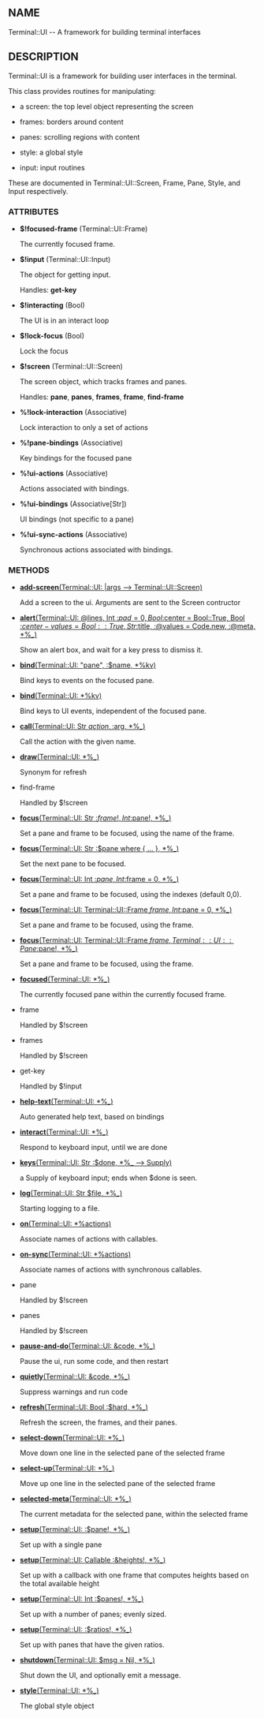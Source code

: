 ## NAME

Terminal::UI -- A framework for building terminal interfaces

## DESCRIPTION

Terminal::UI is a framework for building user interfaces in the terminal.

This class provides routines for manipulating:

* a screen: the top level object representing the screen

* frames: borders around content

* panes: scrolling regions with content

* style: a global style

* input: input routines

These are documented in Terminal::UI::Screen, Frame, Pane, Style, and Input respectively.

### ATTRIBUTES

* **$!focused-frame** (Terminal::UI::Frame)

  The currently focused frame.

* **$!input** (Terminal::UI::Input)

  The object for getting input.

  Handles: **get-key**

* **$!interacting** (Bool)

  The UI is in an interact loop

* **$!lock-focus** (Bool)

  Lock the focus

* **$!screen** (Terminal::UI::Screen)

  The screen object, which tracks frames and panes.

  Handles: **pane**, **panes**, **frames**, **frame**, **find-frame**

* **%!lock-interaction** (Associative)

  Lock interaction to only a set of actions

* **%!pane-bindings** (Associative)

  Key bindings for the focused pane

* **%!ui-actions** (Associative)

  Actions associated with bindings.

* **%!ui-bindings** (Associative[Str])

  UI bindings (not specific to a pane)

* **%!ui-sync-actions** (Associative)

  Synchronous actions associated with bindings.


### METHODS

* [**add-screen**(Terminal::UI: |args --> Terminal::UI::Screen)](https://git.sr.ht/~bduggan/raku-terminal-ui/tree/0.0.21/lib/Terminal/UI.rakumod#L215)

  Add a screen to the ui. Arguments are sent to the Screen contructor

* [**alert**(Terminal::UI: @lines, Int :$pad = 0, Bool :$center = Bool::True, Bool :$center-values = Bool::True, Str :$title, :@values = Code.new, :@meta, *%_)](https://git.sr.ht/~bduggan/raku-terminal-ui/tree/0.0.21/lib/Terminal/UI/Alerts.rakumod#L14)

  Show an alert box, and wait for a key press to dismiss it.

* [**bind**(Terminal::UI: "pane", :$name, *%kv)](https://git.sr.ht/~bduggan/raku-terminal-ui/tree/0.0.21/lib/Terminal/UI.rakumod#L261)

  Bind keys to events on the focused pane.

* [**bind**(Terminal::UI: *%kv)](https://git.sr.ht/~bduggan/raku-terminal-ui/tree/0.0.21/lib/Terminal/UI.rakumod#L277)

  Bind keys to UI events, independent of the focused pane.

* [**call**(Terminal::UI: Str $action, :$arg, *%_)](https://git.sr.ht/~bduggan/raku-terminal-ui/tree/0.0.21/lib/Terminal/UI.rakumod#L361)

  Call the action with the given name.

* [**draw**(Terminal::UI: *%_)](https://git.sr.ht/~bduggan/raku-terminal-ui/tree/0.0.21/lib/Terminal/UI.rakumod#L88)

  Synonym for refresh

* find-frame

  Handled by $!screen

* [**focus**(Terminal::UI: Str :$frame!, Int :$pane!, *%_)](https://git.sr.ht/~bduggan/raku-terminal-ui/tree/0.0.21/lib/Terminal/UI.rakumod#L105)

  Set a pane and frame to be focused, using the name of the frame.

* [**focus**(Terminal::UI: Str :$pane where { ... }, *%_)](https://git.sr.ht/~bduggan/raku-terminal-ui/tree/0.0.21/lib/Terminal/UI.rakumod#L112)

  Set the next pane to be focused.

* [**focus**(Terminal::UI: Int :$pane, Int :$frame = 0, *%_)](https://git.sr.ht/~bduggan/raku-terminal-ui/tree/0.0.21/lib/Terminal/UI.rakumod#L142)

  Set a pane and frame to be focused, using the indexes (default 0,0).

* [**focus**(Terminal::UI: Terminal::UI::Frame $frame, Int :$pane = 0, *%_)](https://git.sr.ht/~bduggan/raku-terminal-ui/tree/0.0.21/lib/Terminal/UI.rakumod#L150)

  Set a pane and frame to be focused, using the frame.

* [**focus**(Terminal::UI: Terminal::UI::Frame $frame, Terminal::UI::Pane :$pane!, *%_)](https://git.sr.ht/~bduggan/raku-terminal-ui/tree/0.0.21/lib/Terminal/UI.rakumod#L158)

  Set a pane and frame to be focused, using the frame.

* [**focused**(Terminal::UI: *%_)](https://git.sr.ht/~bduggan/raku-terminal-ui/tree/0.0.21/lib/Terminal/UI.rakumod#L78)

  The currently focused pane within the currently focused frame.

* frame

  Handled by $!screen

* frames

  Handled by $!screen

* get-key

  Handled by $!input

* [**help-text**(Terminal::UI: *%_)](https://git.sr.ht/~bduggan/raku-terminal-ui/tree/0.0.21/lib/Terminal/UI.rakumod#L388)

  Auto generated help text, based on bindings

* [**interact**(Terminal::UI: *%_)](https://git.sr.ht/~bduggan/raku-terminal-ui/tree/0.0.21/lib/Terminal/UI.rakumod#L311)

  Respond to keyboard input, until we are done

* [**keys**(Terminal::UI: Str :$done, *%_ --> Supply)](https://git.sr.ht/~bduggan/raku-terminal-ui/tree/0.0.21/lib/Terminal/UI.rakumod#L229)

  a Supply of keyboard input; ends when $done is seen.

* [**log**(Terminal::UI: Str $file, *%_)](https://git.sr.ht/~bduggan/raku-terminal-ui/tree/0.0.21/lib/Terminal/UI.rakumod#L223)

  Starting logging to a file.

* [**on**(Terminal::UI: *%actions)](https://git.sr.ht/~bduggan/raku-terminal-ui/tree/0.0.21/lib/Terminal/UI.rakumod#L338)

  Associate names of actions with callables.

* [**on-sync**(Terminal::UI: *%actions)](https://git.sr.ht/~bduggan/raku-terminal-ui/tree/0.0.21/lib/Terminal/UI.rakumod#L349)

  Associate names of actions with synchronous callables.

* pane

  Handled by $!screen

* panes

  Handled by $!screen

* [**pause-and-do**(Terminal::UI: &code, *%_)](https://git.sr.ht/~bduggan/raku-terminal-ui/tree/0.0.21/lib/Terminal/UI.rakumod#L410)

  Pause the ui, run some code, and then restart

* [**quietly**(Terminal::UI: &code, *%_)](https://git.sr.ht/~bduggan/raku-terminal-ui/tree/0.0.21/lib/Terminal/UI.rakumod#L381)

  Suppress warnings and run code

* [**refresh**(Terminal::UI: Bool :$hard, *%_)](https://git.sr.ht/~bduggan/raku-terminal-ui/tree/0.0.21/lib/Terminal/UI.rakumod#L93)

  Refresh the screen, the frames, and their panes.

* [**select-down**(Terminal::UI: *%_)](https://git.sr.ht/~bduggan/raku-terminal-ui/tree/0.0.21/lib/Terminal/UI.rakumod#L256)

  Move down one line in the selected pane of the selected frame

* [**select-up**(Terminal::UI: *%_)](https://git.sr.ht/~bduggan/raku-terminal-ui/tree/0.0.21/lib/Terminal/UI.rakumod#L251)

  Move up one line in the selected pane of the selected frame

* [**selected-meta**(Terminal::UI: *%_)](https://git.sr.ht/~bduggan/raku-terminal-ui/tree/0.0.21/lib/Terminal/UI.rakumod#L241)

  The current metadata for the selected pane, within the selected frame

* [**setup**(Terminal::UI: :$pane!, *%_)](https://git.sr.ht/~bduggan/raku-terminal-ui/tree/0.0.21/lib/Terminal/UI.rakumod#L165)

  Set up with a single pane

* [**setup**(Terminal::UI: Callable :&heights!, *%_)](https://git.sr.ht/~bduggan/raku-terminal-ui/tree/0.0.21/lib/Terminal/UI.rakumod#L178)

  Set up with a callback with one frame that computes heights based on the total available height

* [**setup**(Terminal::UI: Int :$panes!, *%_)](https://git.sr.ht/~bduggan/raku-terminal-ui/tree/0.0.21/lib/Terminal/UI.rakumod#L194)

  Set up with a number of panes; evenly sized.

* [**setup**(Terminal::UI: :$ratios!, *%_)](https://git.sr.ht/~bduggan/raku-terminal-ui/tree/0.0.21/lib/Terminal/UI.rakumod#L201)

  Set up with panes that have the given ratios.

* [**shutdown**(Terminal::UI: $msg = Nil, *%_)](https://git.sr.ht/~bduggan/raku-terminal-ui/tree/0.0.21/lib/Terminal/UI.rakumod#L209)

  Shut down the UI, and optionally emit a message.

* [**style**(Terminal::UI: *%_)](https://git.sr.ht/~bduggan/raku-terminal-ui/tree/0.0.21/lib/Terminal/UI.rakumod#L246)

  The global style object
